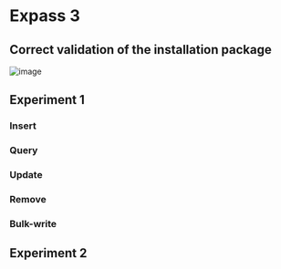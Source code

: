 # Expass 3
## Correct validation of the installation package
![image](https://github.com/587851/dat250assignment1/assets/69521897/18cdf293-410b-4140-b662-1bf75aeb7f05)


## Experiment 1

### Insert
### Query
### Update
### Remove
### Bulk-write

## Experiment 2
